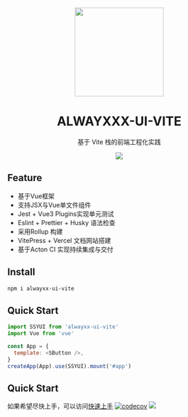 <br/>
<p align="center">
<img src="https://github.com/alwayXXX/Component-Library/tree/master/assets/logo.png" style="width: 200px">
</p>

<h1 align="center">ALWAYXXX-UI-VITE</h1>
<p align="center">
  基于 Vite 栈的前端工程化实践
</p>

<p align="center">
<img src="https://img.shields.io/github/license/alwayXXX/Component-Library?color=blue">
</p>

## Feature
- 基于Vue框架
- 支持JSX与Vue单文件组件
- Jest + Vue3 Plugins实现单元测试
- Eslint + Prettier + Husky 语法检查
- 采用Rollup 构建
- VitePress + Vercel 文档网站搭建
- 基于Acton CI 实现持续集成与交付

## Install
```bash
npm i alwayxx-ui-vite
```

## Quick Start
```js
import SSYUI from 'alwayxx-ui-vite'
import Vue from 'vue'

const App = {
  template: <SButton />,
}
createApp(App).use(SSYUI).mount('#app')
```

## Quick Start
如果希望尽快上手，可以访问[快速上手](https://component-library-h8nqx5edq-alwayxxs-projects.vercel.app/)
[![codecov](https://codecov.io/gh/whitezzz1/component/graph/badge.svg?token=OF205Y2LJN)](https://codecov.io/gh/whitezzz1/component)
<a href="https://codecov.io/gh/whitezzz1/component" >
<img src="https://codecov.io/gh/whitezzz1/component/graph/badge.svg?token=OF205Y2LJN"/>
</a>
